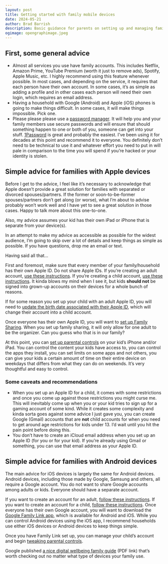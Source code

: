 ```yaml
---
layout: post
title: Getting started with family mobile devices
date: 2024-05-21
author: Brad Barrish
description: Basic guidance for parents on setting up and managing family devices.
ogimage: opengraphimage.jpeg
---
```

## First, some general advice
- Almost all services you use have family accounts. This includes Netflix, Amazon Prime, YouTube Premium (worth it just to remove ads), Spotify, Apple Music, etc. I highly recommend using this feature whenever possible. In most cases, and depending on the service, it requires that each person have their own account. In some cases, it’s as simple as adding a profile and in other cases each person will need their own login, which requires an email address.
- Having a household with Google (Android) and Apple (iOS) phones is going to make things difficult. In some cases, it will make things impossible. Pick one.
- Please please please use a [password manager](https://www.consumerreports.org/electronics-computers/password-managers/how-to-use-a-password-manager-a7687059222/). It will help you and your family members use secure passwords and will ensure that should something happen to one or both of you, someone can get into your stuff. [1Password](https://1password.com/) is great and probably the easiest. I’ve been using it for decades at this point and recommend it to everyone. You definitely don’t need to be technical to use it and whatever effort you need to put in will pale in comparison to the time you will spend if you’re hacked or your identity is stolen.

## Simple advice for families with Apple devices

Before I get to the advice, I feel like it’s necessary to acknowledge that Apple doesn’t provide a great solution for families with separated or divorced spouses/partners. If the former or soon-to-be-former spouses/partners don’t get along (or worse), what I’m about to advise probably won’t work well and I have yet to see a great solution in those cases. Happy to talk more about this one-to-one.

Also, my advice assumes your kid has their own iPad or iPhone that is separate from your device(s). 

In an attempt to make my advice as accessible as possible for the widest audience, I’m going to skip over a lot of details and keep things as simple as possible. If you have questions, drop me an email or text.

Having said all that...

First and foremost, make sure that every member of your family/household has their own Apple ID. Do not share Apple IDs. If you’re creating an adult account, [use these instructions](https://support.apple.com/en-us/108647). If you’re creating a child account, [use these instructions](https://support.apple.com/en-us/102617). It kinda blows my mind when I see it, but kids **should not** be signed into grown-up accounts on their devices for a whole bunch of reasons.

If for some reason you set up your child with an adult Apple ID, you will need to [update the birth date associated with their Apple ID](https://support.apple.com/en-us/102473), which will change their account into a child account.

Once everyone has their own Apple ID, you will want to [set up Family Sharing](https://support.apple.com/en-us/108380). When you set up family sharing, it will only allow for one adult to be the organizer. Can you guess who that is in our family?

At this point, you can [set up parental controls](https://support.apple.com/en-us/105121) on your kid’s iPhone and/or iPad. You can control the content your kids have access to, you can control the apps they install, you can set limits on some apps and not others, you can give your kids a certain amount of time on their entire device on weekdays that differs from what they can do on weekends. It’s very thoughtful and easy to control.

### Some caveats and recommendations
- When you set up an Apple ID for a child, it comes with some restrictions and once you come up against those restrictions you might curse me. This will inevitably come up when you or your kid tries to sign up for a gaming account of some kind. While it creates some complexity and kinda sorta goes against some advice I just gave you, you can create Google (Gmail) accounts that are **not** child accounts for when you need to get around age restrictions for kids under 13. I’d wait until you hit the pain point before doing this.
- You don’t have to create an iCloud email address when you set up an Apple ID (for you or for your kid). If you’re already using Gmail or something, you can use that email address as your Apple ID.

## Simple advice for families with Android devices

The main advice for iOS devices is largely the same for Android devices. Android devices, including those made by Google, Samsung and others, all require a Google account. You do not want to share Google accounts among adults or kids. Everyone should have a separate account.

If you want to create an account for an adult, [follow these instructions](https://support.google.com/accounts/answer/27441?hl=en/). If you want to create an account for a child, [follow these instructions](https://support.google.com/families/answer/7103338?hl=en). Once everyone has their own Google account, you will want to download the [Google Family Link app](https://families.google/familylink/), which is available for Android and iOS. While you can control Android devices using the iOS app, I recommend households use either iOS devices or Android devices to keep things simple.

Once you have Family Link set up, you can manage your child’s account and begin [tweaking parental controls](https://safety.google/families/parental-supervision/). 

Google published [a nice digital wellbeing family guide](https://services.google.com/fh/files/misc/digitalwellbeingfamilyguide.pdf) (PDF link) that’s worth checking out no matter what type of devices your family use.